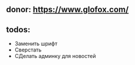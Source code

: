 ## donor: https://www.glofox.com/
## todos:
* Заменить шрифт
* Сверстать
* СДелать админку для новостей